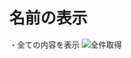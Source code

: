 # 名前の表示
・全ての内容を表示
![全件取得](https://github.com/user-attachments/assets/e00c11e7-d543-413f-98e1-2c86a3b81623)

